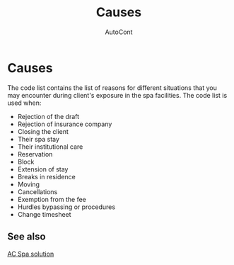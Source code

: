 ﻿---
    title: "Causes"
    author: AutoCont
    ms.date: 04/30/2018
    ms.topic: article
    ms.prod: dynamics-nav-2017
    ms.contentlocale: en
    ms.lasthandoff: 04/30/2018
---

# Causes

The code list contains the list of reasons for different situations that you may encounter during client's exposure in the spa facilities. The code list is used when:
-	Rejection of the draft
-	Rejection of insurance company
-	Closing the client
-	Their spa stay
-	Their institutional care
-	Reservation
-	Block
-	Extension of stay
-	Breaks in residence
-	Moving
-	Cancellations
-	Exemption from the fee
-	Hurdles bypassing or procedures
-	Change timesheet 




## <a name="see-also"></a>See also
[AC Spa solution](ac-spa-solution.md)